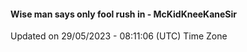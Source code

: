 #### Wise man says only fool rush in - McKidKneeKaneSir
Updated on 29/05/2023 - 08:11:06 (UTC) Time Zone
